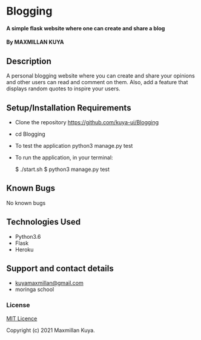 # Blogging
#### A simple flask website where one can create and share a blog
#### By MAXMILLAN KUYA
## Description
A personal blogging website where you can create and share your opinions and other users can read and comment on them. Also, add a feature that displays random quotes to inspire your users.
## Setup/Installation Requirements
* Clone the repository https://github.com/kuya-ui/Blogging

* cd Blogging

* To test the application python3 manage.py test

* To run the application, in your terminal:

  $ ./start.sh
  $ python3 manage.py test

## Known Bugs
No known bugs
## Technologies Used
* Python3.6
* Flask
* Heroku
## Support and contact details
* kuyamaxmillan@gmail.com
* moringa school
### License
[MIT Licence](https://choosealicense.com/licenses/mit/)

Copyright (c) 2021 Maxmillan Kuya.